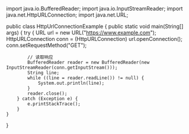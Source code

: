 import java.io.BufferedReader;
import java.io.InputStreamReader;
import java.net.HttpURLConnection;
import java.net.URL;

public class HttpUrlConnectionExample {
    public static void main(String[] args) {
        try {
            URL url = new URL("https://www.example.com");
            HttpURLConnection conn = (HttpURLConnection) url.openConnection();
            conn.setRequestMethod("GET");

            // 读取响应
            BufferedReader reader = new BufferedReader(new InputStreamReader(conn.getInputStream()));
            String line;
            while ((line = reader.readLine()) != null) {
                System.out.println(line);
            }
            reader.close();
        } catch (Exception e) {
            e.printStackTrace();
        }
    }
}
